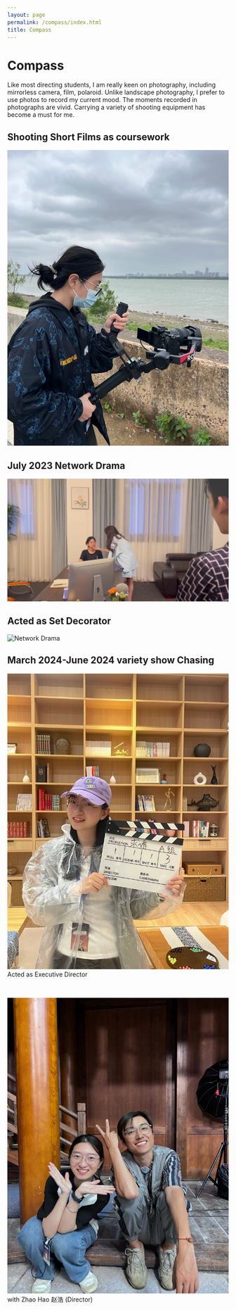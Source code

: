 ```yaml
---
layout: page
permalink: /compass/index.html
title: Compass
---
```


# Compass

Like most directing students, I am really keen on photography, including mirrorless camera, film, polaroid. Unlike landscape photography, I prefer to use photos to record my current mood. The moments recorded in photographs are vivid. Carrying a variety of shooting equipment has become a must for me.

## Shooting Short Films as coursework

![Shooting Films](./images/compass/WechatIMG1391.webp)

## July 2023 Network Drama

![Network Drama2](./images/compass/WechatIMG1394.webp)

## Acted as Set Decorator

![Network Drama](./images/compass/WechatIMG1395.webp)

## March 2024-June 2024 variety show Chasing 

![Show1](./images/compass/WechatIMG1393.webp)
Acted as Executive Director

<br>

![Show2](./images/compass/WechatIMG1392.webp)
with Zhao Hao 赵浩 (Director)

<!-- ## Swimming & Surfing

<div class="third">
<img src="/images/swimming2.JPG">
<img src="/images/swimming.JPG">
<img src="/images/surfing1.JPG">
</div>
<br>Swimming removes my worries, refreshes my body, and brings me courage to address any challenges. I extremely enjoy the feeling of being immersed in the water. Besides, I am a member of the Swimming Team at Fuzhou University, where I meet many sincere friends. I have reached **China National Second-level athlete Standard** in 50m breaststroke and won **Five Gold Medals** during my 15-year swimming career. Recently, I am also keen on
surfing.

## Workshop

<div class="third">
<img src="/images/prelection1.JPG">
<img src="/images/speech1.JPG">
<img src="/images/speech3.JPG">
</div>
<br>There must be something truly magical about standing on stage to give a fantastic speech, which considerably lifts my spirits and energizes my entire body. If you desire to master a specific knowledge in depth, just give a prelection. If you can explain to others for complete understanding, you are already an expert. I really enjoy the accomplishment of imparting my knowledge to others, so what I strive for is to be **a student's favorite professor** at the [best universities in my hometown].

[best universities in my hometown]:https://www.fzu.edu.cn/


## Past Hobbies

I previously enjoyed long-distance running, [vlog making](https://space.bilibili.com/594030035), and computer game developing/playing. However, I have no time to do any of these things recently.

## My Cat

She is my love. Her name is Qbao (Q宝).

<div>
<img src="/images/cat.JPG">
</div>
<br>

## Chat with me

**Jan 2023:** I have set up the [online-coffee-time](https://calendly.com/lancecai/meet-with-lance) (Inspired by [Shangzhe Wu](https://elliottwu.com/)). Welcome to chat with me!

<!-- Calendly inline widget begin -->

<!-- <div class="calendly-inline-widget" data-url="https://calendly.com/lancecai/meet-with-lance" style="min-width:320px;height:630px;"></div>
<script type="text/javascript" src="https://assets.calendly.com/assets/external/widget.js" async></script> -->
<!-- Calendly inline widget end -->

